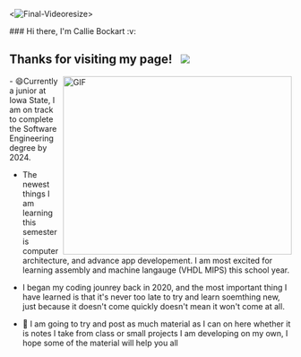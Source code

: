 <![Final-Videoresize](https://user-images.githubusercontent.com/67283232/187324990-2b2fc9d7-0cc0-4b91-9c5b-0ee6f8614bfb.gif)>

<Introduction>
### Hi there, I'm Callie Bockart :v:

## Thanks for visiting my page! &nbsp; ![](https://visitor-badge.glitch.me/badge?page_id=CallieBockart.CallieBockart)

<trying to get the picture alligned>
<img align="right" alt="GIF" src="Pictures" width="408" height="318" />
         
<Begin self-description>
- 😄Currently a junior at Iowa State, I am on track to complete the Software Engineering degree by 2024.         


         
- The newest things I am learning this semester is computer architecture, and advance app developement.
  I am most excited for learning assembly and machine langauge (VHDL MIPS) this school year.
  
- I began my coding jounrey back in 2020, and the most important thing I have learned 
  is that it's never too late to try and learn soemthing new, just because it doesn't 
  come quickly doesn't mean it won't come at all.
  
- 📝 I am going to try and post as much material as I can on here whether it is notes I take from 
  class or small projects I am developing on my own, I hope some of the material will help you all
 

